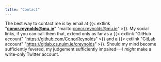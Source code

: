```yaml
---
title: "Contact"
---
```


The best way to contact me is by email at {{< extlink "**conor.reynolds@mu.ie**" "mailto:conor.reynolds@mu.ie" >}}. My social links, if you can call them that, extend only as far as a {{< extlink "GitHub account" "https://github.com/ConorReynolds" >}} and a {{< extlink "GitLab account" "https://gitlab.cs.nuim.ie/creynolds" >}}. Should my mind become sufficiently fevered, my judgement sufficiently impaired---I *might* make a write-only Twitter account.
